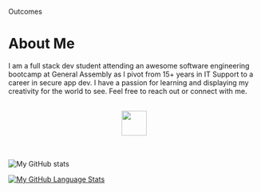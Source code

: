 Outcomes

<h1>About Me</h1>
<p>I am a full stack dev student attending an awesome software engineering bootcamp at General Assembly as I pivot from 15+ years in IT Support to a career in secure app dev. I have a passion for learning and displaying my creativity for the world to see. Feel free to reach out or connect with me.</p>
<br>

<center>
<a href="https://linkedin.com/in/ant-tron" target="_blank" rel="noreferrer noopener"><img src="https://user-images.githubusercontent.com/102558165/162779338-58b059ec-432c-4b8d-8114-226f836ba479.jpg" height="50" width="50"></a>

</center>
<br>
<br>

![My GitHub stats](https://github-readme-stats.vercel.app/api?username=AntTron&show_icons=true&theme=tokyonight)

[![My GitHub Language Stats](https://github-readme-stats.vercel.app/api/top-langs/?username=AntTron&langs_count=5&theme=tokyonight)]()
